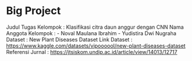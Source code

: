 # Big Project 
Judul Tugas Kelompok  : Klasifikasi citra daun anggur dengan CNN
Nama Anggota Kelompok : - Noval Maulana Ibrahim
                        - Yudistira Dwi Nugraha
Dataset               : New Plant Diseases Dataset
Link Dataset          : https://www.kaggle.com/datasets/vipoooool/new-plant-diseases-dataset
Referensi Jurnal      : https://jtsiskom.undip.ac.id/article/view/14013/12717
